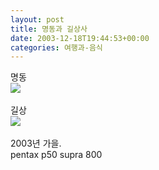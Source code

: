 ```yaml
---
layout: post
title: 명동과 길상사
date: 2003-12-18T19:44:53+00:00
categories: 여행과-음식
---
```

명동 <br /><img src=/logs/archives//20031218_Scan0001.jpg><br /><br />길상 <br /><img src=/logs/archives//20031218_Scan0002.jpg><br /><br />2003년 가을. <br />pentax p50 supra 800
